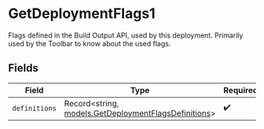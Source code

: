 # GetDeploymentFlags1

Flags defined in the Build Output API, used by this deployment. Primarily used by the Toolbar to know about the used flags.


## Fields

| Field                                                                                              | Type                                                                                               | Required                                                                                           | Description                                                                                        |
| -------------------------------------------------------------------------------------------------- | -------------------------------------------------------------------------------------------------- | -------------------------------------------------------------------------------------------------- | -------------------------------------------------------------------------------------------------- |
| `definitions`                                                                                      | Record<string, [models.GetDeploymentFlagsDefinitions](../models/getdeploymentflagsdefinitions.md)> | :heavy_check_mark:                                                                                 | N/A                                                                                                |